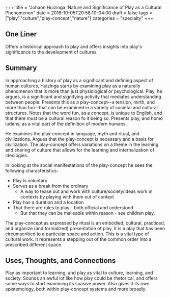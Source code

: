+++
title = "Johann Huizinga 'Nature and Significance of Play as a Cultural Phenomenon"
date = 2018-10-05T20:58:10-04:00
draft = false
tags = ["play","culture","play-concept","nature"]
categories = "specialty"
+++
## One Liner
Offers a historical approach to play and offers insights into play's significance to the development of cultures.

## Summary
In approaching a history of play as a significant and defining aspect of human cultures, Huizinga starts by examining play as a naturally phenomenon that is more than just physiological or psychological. Play, he argues, is a significant and signifying activity that mediates understanding between people. Presents this as a play-concept--a tension, mirth, and more than fun--that can be examined in a variety of societal and cultural structures. Notes that the word fun, as a concept, is unique to English, and that there must be a cultural reason fo it being so. Presents play, and homo ludens, as a vital part of the definition of modern humans.

He examines the play-concept in language, myth and ritual, and civilizations. Argues that the play-concept is necessary and a basis for civilization. The play-concept offers variations on a theme in the learning and sharing of culture that allows for the learning and internalization of ideologies.

In looking at the social manifestations of the play-concept he sees the following characteristics:

- Play is voluntary
- Serves as a break from the ordinary
  - A way to tease out and work with culture/society/ideas work in contexts by playing with them out of context
- Play has a duration and a location
- That there are rules to play - both official and understood
  - But that they can be malleable within reason - see children play.

The play-concept as expressed by ritual is an embodied, cultural, practiced, and organize (and formalized) presentation of play. It is a play that has been circumscribed to a particular space and action. This is a vital type of cultural work. It represents a stepping out of the common order into a prescribed different space.

## Uses, Thoughts, and Connections
Play as important to learning, and play as vital to culture, learning, and society. Sounds an awful lot like how play could be rhetorical, and offers some ways to start examining its suasive power. Also gives it its own epistemology, both within play-concept systems and more broadly.
